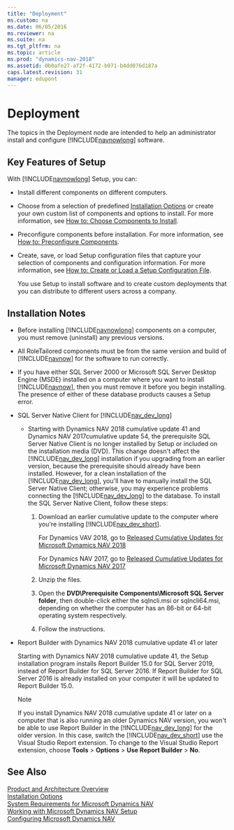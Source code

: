 ```yaml
---
title: "Deployment"
ms.custom: na
ms.date: 06/05/2016
ms.reviewer: na
ms.suite: na
ms.tgt_pltfrm: na
ms.topic: article
ms.prod: "dynamics-nav-2018"
ms.assetid: 0b0afe27-af2f-4172-b971-b4dd076d187a
caps.latest.revision: 31
manager: edupont
---
```

# Deployment
The topics in the Deployment node are intended to help an administrator install and configure [!INCLUDE[navnowlong](includes/navnowlong_md.md)] software.  

## Key Features of Setup  
 With [!INCLUDE[navnowlong](includes/navnowlong_md.md)] Setup, you can:  

- Install different components on different computers.  

- Choose from a selection of predefined [Installation Options](Installation-Options.md) or create your own custom list of components and options to install. For more information, see [How to: Choose Components to Install](How-to--Choose-Components-to-Install.md).  

- Preconfigure components before installation. For more information, see [How to: Preconfigure Components](How-to--Preconfigure-Components.md).  

- Create, save, or load Setup configuration files that capture your selection of components and configuration information. For more information, see [How to: Create or Load a Setup Configuration File](How-to--Create-or-Load-a-Setup-Configuration-File.md).  

  You use Setup to install software and to create custom deployments that you can distribute to different users across a company.  

## Installation Notes  

-   Before installing [!INCLUDE[navnowlong](includes/navnowlong_md.md)] components on a computer, you must remove \(uninstall\) any previous versions.

-   All RoleTailored components must be from the same version and build of [!INCLUDE[navnow](includes/navnow_md.md)] for the software to run correctly.  

-   If you have either SQL Server 2000 or Microsoft SQL Server Desktop Engine \(MSDE\) installed on a computer where you want to install [!INCLUDE[navnow](includes/navnow_md.md)], then you must remove it before you begin installing. The presence of either of these database products causes a Setup error.
- SQL Server Native Client for [!INCLUDE[nav_dev_long](includes/nav_dev_long_md.md)]

  - Starting with Dynamics NAV 2018 cumulative update 41 and Dynamics NAV 2017cumulative update 54, the prerequisite SQL Server Native Client is no longer installed by Setup or included on the installation media (DVD). This change doesn't affect the [!INCLUDE[nav_dev_long](includes/nav_dev_long_md.md)] installation if you upgrading from an earlier version, because the prerequisite should already have been installed. However, for a clean installation of the [!INCLUDE[nav_dev_long](includes/nav_dev_long_md.md)], you'll have to manually install the SQL Server Native Client; otherwise, you may experience problems connecting the [!INCLUDE[nav_dev_long](includes/nav_dev_long_md.md)] to the database. To install the SQL Server Native Client, follow these steps:

    1. Download an earlier cumulative update to the computer where you're installing [!INCLUDE[nav_dev_short](includes/nav_dev_short_md.md)].
      
       For Dynamics VAV 2018, go to [Released Cumulative Updates for Microsoft Dynamics NAV 2018](https://support.microsoft.com/en-us/topic/released-cumulative-updates-for-microsoft-dynamics-nav-2018-c469ba91-ee7a-ec06-e72a-6c8e331ea978)

       For Dynamics NAV 2017, go to [Released Cumulative Updates for Microsoft Dynamics NAV 2017](https://support.microsoft.com/en-us/topic/released-cumulative-updates-for-microsoft-dynamics-nav-2017-99f042ca-81ed-9fd5-2645-75fa9590dfd1)
    2. Unzip the files.
    3. Open the **DVD\Prerequisite Components\Microsoft SQL Server folder**, then double-click either the sqlncli.msi or sqlncli64.msi, depending on whether the computer has an 86-bit or 64-bit operating system respectively.
    4. Follow the instructions.

- Report Builder with Dynamics NAV 2018 cumulative update 41 or later

  Starting with Dynamics NAV 2018 cumulative update 41, the Setup installation program installs Report Builder 15.0 for SQL Server 2019, instead of Report Builder for SQL Server 2016. If Report Builder for SQL Server 2016 is already installed on your computer it will be updated to Report Builder 15.0.

  > [!NOTE]
  > If you install Dynamics NAV 2018 cumulative update 41 or later on a computer that is also running an older Dynamics NAV version, you won't be able to use Report Builder in the [!INCLUDE[nav_dev_long](includes/nav_dev_long_md.md)] for the older version. In this case, switch the [!INCLUDE[nav_dev_short](includes/nav_dev_short_md.md)] use the Visual Studio Report extension. To change to the Visual Studio Report extension, choose **Tools** > **Options** > **Use Report Builder** > **No**.


## See Also  
 [Product and Architecture Overview](Product-and-Architecture-Overview.md)   
 [Installation Options](Installation-Options.md)   
 [System Requirements for Microsoft Dynamics NAV](System-Requirements-for-Microsoft-Dynamics-NAV.md)   
 [Working with Microsoft Dynamics NAV Setup](Working-with-Microsoft-Dynamics-NAV-Setup.md)   
 [Configuring Microsoft Dynamics NAV](Configuring-Microsoft-Dynamics-NAV.md)
